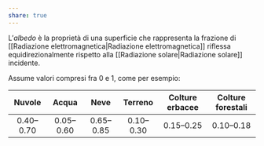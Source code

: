 ```yaml
---
share: true
---
```

L’*albedo* è la proprietà di una superficie che rappresenta la frazione di [[Radiazione elettromagnetica|Radiazione elettromagnetica]] riflessa equidirezionalmente rispetto alla [[Radiazione solare|Radiazione solare]] incidente.

Assume valori compresi fra 0 e 1, come per esempio:

|  Nuvole   |   Acqua  |   Neve    |  Terreno  | Colture erbacee | Colture forestali |
|:---------:|:---------:|:---------:|:---------:|:---------------:|:-----------------:|
| 0.40–0.70 | 0.05–0.60 | 0.65–0.85 | 0.10–0.30 |    0.15–0.25    |     0.10–0.18     |
